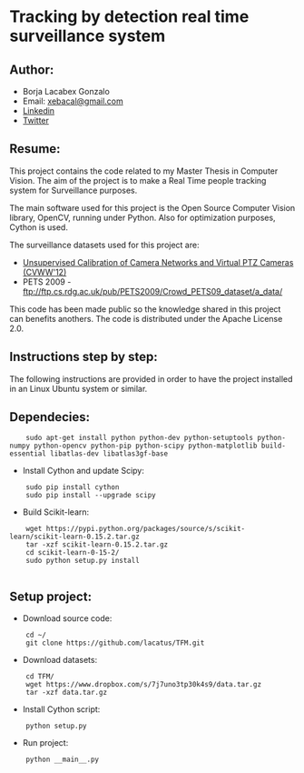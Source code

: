 Tracking by detection real time surveillance system 
===================================================

Author:
-------

- Borja Lacabex Gonzalo
- Email: xebacal@gmail.com
- [Linkedin](http://bit.ly/blacabex)
- [Twitter](https://twitter.com/RoccoLacatus)

Resume:
-------

This project contains the code related to my Master Thesis in Computer Vision. The aim of the project is to make a Real Time people tracking system for Surveillance purposes.

The main software used for this project is the Open Source Computer Vision library, OpenCV, running under Python. Also for optimization purposes, Cython is used.

The surveillance datasets used for this project are:

- [Unsupervised Calibration of Camera Networks and Virtual PTZ Cameras (CVWW'12)](http://lrs.icg.tugraz.at/members/possegger#vptz)
- PETS 2009 - ftp://ftp.cs.rdg.ac.uk/pub/PETS2009/Crowd_PETS09_dataset/a_data/

This code has been made public so the knowledge shared in this project can benefits anothers. The code is distributed under the Apache License 2.0.

Instructions step by step:
--------------------------

The following instructions are provided in order to have the project installed in an Linux Ubuntu system or similar.

Dependecies:
------------

```
    sudo apt-get install python python-dev python-setuptools python-numpy python-opencv python-pip python-scipy python-matplotlib build-essential libatlas-dev libatlas3gf-base
```

- Install Cython and update Scipy:

```
	sudo pip install cython
	sudo pip install --upgrade scipy
```

- Build Scikit-learn:

```
	wget https://pypi.python.org/packages/source/s/scikit-learn/scikit-learn-0.15.2.tar.gz
	tar -xzf scikit-learn-0.15.2.tar.gz 
	cd scikit-learn-0-15-2/
	sudo python setup.py install
	
```

Setup project:
--------------

- Download source code:

```
	cd ~/
	git clone https://github.com/lacatus/TFM.git
```

- Download datasets:

```
	cd TFM/
	wget https://www.dropbox.com/s/7j7uno3tp30k4s9/data.tar.gz
	tar -xzf data.tar.gz
```

- Install Cython script:

```
	python setup.py
```

- Run project:

```
	python __main__.py
```